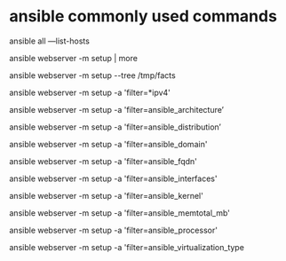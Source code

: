 # ansible commonly used commands

ansible all —list-hosts

ansible webserver -m setup | more

ansible webserver -m setup --tree /tmp/facts

ansible webserver -m setup -a 'filter=*ipv4'

ansible webserver -m setup -a 'filter=ansible_architecture’

ansible webserver -m setup -a 'filter=ansible_distribution’

ansible webserver -m setup -a 'filter=ansible_domain'

ansible webserver -m setup -a 'filter=ansible_fqdn'

ansible webserver -m setup -a 'filter=ansible_interfaces'

ansible webserver -m setup -a 'filter=ansible_kernel'

ansible webserver -m setup -a 'filter=ansible_memtotal_mb'

ansible webserver -m setup -a 'filter=ansible_processor'

ansible webserver -m setup -a  'filter=ansible_virtualization_type
